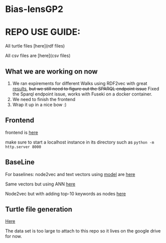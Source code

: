 # Bias-lensGP2


# REPO USE GUIDE:

All turtle files [here](rdf files)

All csv files are [here](csv files)


## What we are working on now

1. We ran expirements for different Walks using RDF2vec with great [results](rdf2vec_walk_strategies.ipynb), ~~but we still need to figure out the SPARQL endpoint issue~~ Fixed the Sparql endpoint issue, works with Fuseki on a docker container.
2. We need to finish the frontend
3. Wrap it up in a nice bow :)

## Frontend
frontend is [here](frontend/Frontend%20without%20signing%20up.html)

make sure to start a localhost instance in its directory such as 
`python -m http.server 8000`

## BaseLine 

For baselines: node2vec and text vectors using [model](https://huggingface.co/avsolatorio/GIST-small-Embedding-v0) are [here](Baseline_predicts.ipynb)

Same vectors but using ANN [here](Text_embeddings_with_ANN.ipynb)

Node2vec but with adding top-10 keywords as nodes [here](node2vec_top_k_79_acc.ipynb)

## Turtle file generation

[Here](rdf_generation_updated.ipynb)




The data set is too large to attach to this repo so it lives on the google drive for now.
